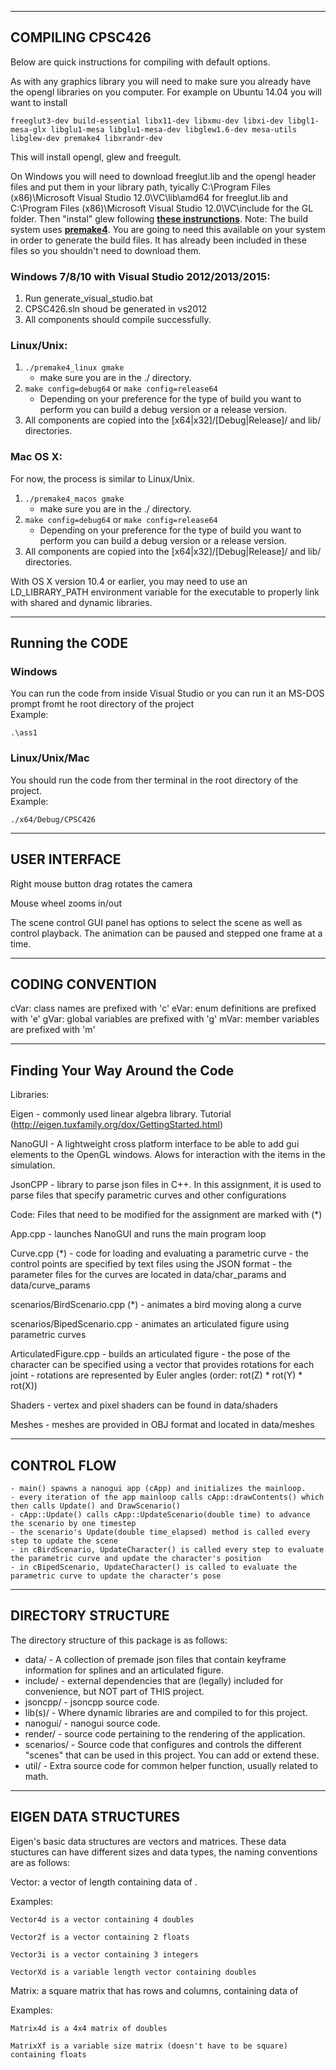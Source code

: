 
-----------------------
 COMPILING CPSC426
-----------------------

Below are quick instructions for compiling with default options. 

As with any graphics library you will need to make sure you already have the
opengl libraries on you computer. For example on Ubuntu 14.04 you will want
to install
```
freeglut3-dev build-essential libx11-dev libxmu-dev libxi-dev libgl1-mesa-glx libglu1-mesa libglu1-mesa-dev libglew1.6-dev mesa-utils libglew-dev premake4 libxrandr-dev
```
This will install opengl, glew and freegult.  

On Windows you will need to download freeglut.lib and the opengl header files and put them in your library path, tyically C:\Program Files (x86)\Microsoft Visual Studio 12.0\VC\lib\amd64 for freeglut.lib and C:\Program Files (x86)\Microsoft Visual Studio 12.0\VC\include for the GL folder. Then "instal" glew following [**these instrunctions**](http://glew.sourceforge.net/install.html).
Note: The build system uses [**premake4**](https://premake.github.io/download.html). You are going to need this available on your system in order to generate the build files. It has already been included in these files so you shouldn't need to download them.

### Windows 7/8/10 with Visual Studio 2012/2013/2015:
  1. Run generate_visual_studio.bat
  2. CPSC426.sln shoud be generated in vs2012
  3. All components should compile successfully.

### Linux/Unix:  

  1. ```./premake4_linux gmake```
      - make sure you are in the ./ directory.
  2. ```make config=debug64```
  	or
  	```make config=release64```
      - Depending on your preference for the type of build you want to perform you can build a debug version or a release version.
  4. All components are copied into the [x64|x32]/[Debug|Release]/ and lib/ directories.
  
     
### Mac OS X:
  For now, the process is similar to Linux/Unix.  
  
  1. ```./premake4_macos gmake```
      - make sure you are in the ./ directory.
  2. ```make config=debug64```
  	or
  	```make config=release64```
      - Depending on your preference for the type of build you want to perform you can build a debug version or a release version.
  4. All components are copied into the [x64|x32]/[Debug|Release]/ and lib/ directories.
  
  
  With OS X version
  10.4 or earlier, you may need to use an LD_LIBRARY_PATH environment
  variable for the executable to properly link with shared and dynamic
  libraries.
  
  -----------------
  Running the CODE
  -----------------

### Windows  
You can run the code from inside Visual Studio or you can run it an MS-DOS prompt fromt he root directory of the project  
 Example:  
 ```
 .\ass1
 ```
 
 
### Linux/Unix/Mac
You should run the code from ther terminal in the root directory of the project.  
 Example:  
 ```
 ./x64/Debug/CPSC426
 ```

----------------------
 USER INTERFACE
----------------------
Right mouse button drag rotates the camera

Mouse wheel zooms in/out

The scene control GUI panel has options to select the scene as well as control playback. The animation can be paused and stepped one frame at a time.


----------------------
 CODING CONVENTION
----------------------

cVar: class names are prefixed with 'c'
eVar: enum definitions are prefixed with 'e'
gVar: global variables are prefixed with 'g'
mVar: member variables are prefixed with 'm'

-----------------------------------
 Finding Your Way Around the Code
-----------------------------------

Libraries:

Eigen - commonly used linear algebra library. Tutorial (http://eigen.tuxfamily.org/dox/GettingStarted.html)

NanoGUI - A lightweight cross platform interface to be able to add gui elements to the OpenGL windows. Alows for interaction with the items in the simulation.

JsonCPP - library to parse json files in C++. In this assignment, it is used to parse files that specify parametric curves and other configurations


Code:
Files that need to be modified for the assignment are marked with  (*)

App.cpp
	- launches NanoGUI and runs the main program loop
	
Curve.cpp (*)
	- code for loading and evaluating a parametric curve
	- the control points are specified by text files using the JSON format
	- the parameter files for the curves are located in data/char_params and data/curve_params

scenarios/BirdScenario.cpp (*)
	- animates a bird moving along a curve

scenarios/BipedScenario.cpp
	- animates an articulated figure using parametric curves

ArticulatedFigure.cpp
	- builds an articulated figure
	- the pose of the character can be specified using a vector that provides rotations for each joint
	- rotations are represented by Euler angles (order: rot(Z) * rot(Y) * rot(X))

Shaders
	- vertex and pixel shaders can be found in data/shaders

Meshes
	- meshes are provided in OBJ format and located in data/meshes


----------------------
 CONTROL FLOW
----------------------
	- main() spawns a nanogui app (cApp) and initializes the mainloop.
	- every iteration of the app mainloop calls cApp::drawContents() which then calls Update() and DrawScenario()
	- cApp::Update() calls cApp::UpdateScenario(double time) to advance the scenario by one timestep
	- the scenario's Update(double time_elapsed) method is called every step to update the scene
	- in cBirdScenario, UpdateCharacter() is called every step to evaluate the parametric curve and update the character's position
	- in cBipedScenario, UpdateCharacter() is called to evaluate the parametric curve to update the character's pose

----------------------
 DIRECTORY STRUCTURE
----------------------

The directory structure of this package is as follows:

  - data/          - A collection of premade json files that contain keyframe information for splines and an articulated figure.
  - include/       - external dependencies that are (legally) included
                  for convenience, but NOT part of THIS project.
  - jsoncpp/    - jsoncpp source code.
  - lib(s)/ 	- Where dynamic libraries are and compiled to for this project.
  - nanogui/    - nanogui source code.
  - render/     - source code pertaining to the rendering of the application.
  - scenarios/  - Source code that configures and controls the different "scenes" that can be used in this project. You can add or extend these.
  - util/ - Extra source code for common helper function, usually related to math.


----------------------
 EIGEN DATA STRUCTURES
----------------------

Eigen's basic data structures are vectors and matrices. These data stuctures can have different sizes 
and data types, the naming conventions are as follows:

Vector<Size><Type>: a vector of length <Size> containing data of <Type>.

Examples: 

	Vector4d is a vector containing 4 doubles

	Vector2f is a vector containing 2 floats
	
	Vector3i is a vector containing 3 integers
	
	VectorXd is a variable length vector containing doubles
	
	
Matrix<Size><Type>: a square matrix that has <Size> rows and <Size> columns, containing data of <Type>

Examples: 

	Matrix4d is a 4x4 matrix of doubles

	MatrixXf is a variable size matrix (doesn't have to be square) containing floats
